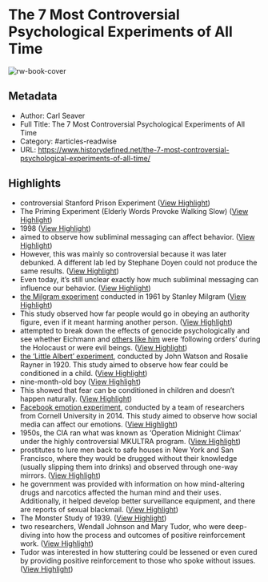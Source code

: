 # The 7 Most Controversial Psychological Experiments of All Time

![rw-book-cover](https://www.historydefined.net/wp-content/uploads/2022/05/Stan.jpeg)

## Metadata
- Author: Carl Seaver
- Full Title: The 7 Most Controversial Psychological Experiments of All Time
- Category: #articles-readwise
- URL: https://www.historydefined.net/the-7-most-controversial-psychological-experiments-of-all-time/

## Highlights
- controversial Stanford Prison Experiment ([View Highlight](https://read.readwise.io/read/01gvr91mfy74x0dsb0j7c5340z))
- The Priming Experiment (Elderly Words Provoke Walking Slow) ([View Highlight](https://read.readwise.io/read/01gvr93tn2e516d2brdm7fpjhp))
- 1998 ([View Highlight](https://read.readwise.io/read/01gvr94j84cm2hjqx97g36xsjn))
- aimed to observe how subliminal messaging can affect behavior. ([View Highlight](https://read.readwise.io/read/01gvr945wwjyzsawcgc8h0xxed))
- However, this was mainly so controversial because it was later debunked. A different lab led by Stephane Doyen could not produce the same results. ([View Highlight](https://read.readwise.io/read/01gvr95092dxt7dj3c3rcpnm9j))
- Even today, it’s still unclear exactly how much subliminal messaging can influence our behavior. ([View Highlight](https://read.readwise.io/read/01gvr95dhg1yfhhznx799mwp69))
- [the Milgram experiment](https://www.historydefined.net/the-milgram-experiment/) conducted in 1961 by Stanley Milgram ([View Highlight](https://read.readwise.io/read/01gvr96z6cazj8ya5x6mtkzt77))
- This study observed how far people would go in obeying an authority figure, even if it meant harming another person. ([View Highlight](https://read.readwise.io/read/01gvr95xjxgq7nvavysn8j1v4s))
- attempted to break down the effects of genocide psychologically and see whether Eichmann and [others like him](https://www.historydefined.net/the-women-of-the-third-reich/) were ‘following orders’ during the Holocaust or were evil beings. ([View Highlight](https://read.readwise.io/read/01gvr9780vjkzcaeb2vcnyyzf2))
- [the ‘Little Albert’ experiment](https://www.historydefined.net/the-little-albert-experiment/), conducted by John Watson and Rosalie Rayner in 1920. This study aimed to observe how fear could be conditioned in a child. ([View Highlight](https://read.readwise.io/read/01gvr99x0ktv9gd80d2d5y0te2))
- nine-month-old boy ([View Highlight](https://read.readwise.io/read/01gvr9agh1pzq4hjpj2ajzbtgg))
- This showed that fear can be conditioned in children and doesn’t happen naturally. ([View Highlight](https://read.readwise.io/read/01gvr9a8ves34gy5tetdmrx7ms))
- [Facebook emotion experiment](https://www.bbc.com/news/technology-28051930), conducted by a team of researchers from Cornell University in 2014. This study aimed to observe how social media can affect our emotions. ([View Highlight](https://read.readwise.io/read/01gvr9b3sm7eqg5z4xyy1j47c4))
- 1950s, the CIA ran what was known as ‘Operation Midnight Climax’ under the highly controversial MKULTRA program. ([View Highlight](https://read.readwise.io/read/01gvr9bhwdn999756z53qws133))
- prostitutes to lure men back to safe houses in New York and San Francisco, where they would be drugged without their knowledge (usually slipping them into drinks) and observed through one-way mirrors. ([View Highlight](https://read.readwise.io/read/01gvr9cph71y7dkneqgknf5dbq))
- he government was provided with information on how mind-altering drugs and narcotics affected the human mind and their uses. Additionally, it helped develop better surveillance equipment, and there are reports of sexual blackmail. ([View Highlight](https://read.readwise.io/read/01gvr9c35qq3tzrgqs3brqed2h))
- The Monster Study of 1939. ([View Highlight](https://read.readwise.io/read/01gvr9dyfz7z9vtv6whab1r0ff))
- two researchers, Wendall Johnson and Mary Tudor, who were deep-diving into how the process and outcomes of positive reinforcement work. ([View Highlight](https://read.readwise.io/read/01gvr9e4xdxmye2ctwj6rbfzn3))
- Tudor was interested in how stuttering could be lessened or even cured by providing positive reinforcement to those who spoke without issues. ([View Highlight](https://read.readwise.io/read/01gvr9ek50rgmehynnwkams676))
